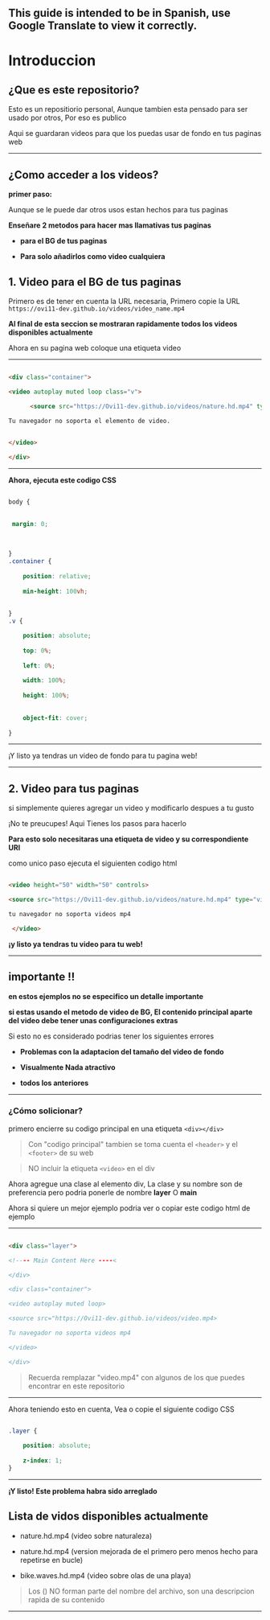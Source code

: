 **This guide is intended to be in Spanish, use Google Translate to view it correctly.**
---

# Introduccion

## ¿Que es este repositorio?

Esto es un repositiorio personal, Aunque tambien esta pensado para ser usado por otros, Por eso es publico

Aqui se guardaran videos para que los puedas usar de fondo en tus paginas web

---

## ¿Como acceder a los videos?

**primer paso:**

Aunque se le puede dar otros usos estan hechos para tus paginas

**Enseñare 2 metodos para hacer mas llamativas tus paginas**

- **para el BG de tus paginas**

- **Para solo añadirlos como video cualquiera**

## 1. Video para el BG de tus paginas

Primero es de tener en cuenta la URL necesaria, Primero copie la URL `https://ovi11-dev.github.io/videos/video_name.mp4`

**Al final de esta seccion se mostraran rapidamente todos los videos disponibles actualmente**

Ahora en su pagina web coloque una etiqueta video

---

```HTML

<div class="container">

<video autoplay muted loop class="v"> 

      <source src="https://Ovi11-dev.github.io/videos/nature.hd.mp4" type="video/mp4"> 

Tu navegador no soporta el elemento de video.
        

</video>

</div>

```

---

**Ahora,  ejecuta este codigo CSS**

```CSS

body {
    

 margin: 0;
    
    
    
}
.container {
    
    position: relative;
    
    min-height: 100vh;
    
    
}
.v { 

    position: absolute;
    
    top: 0%;
    
    left: 0%;
    
    width: 100%;
    
    height: 100%;
    
    
    object-fit: cover;
    
}

```

---

 ¡Y listo ya tendras un video de fondo para tu pagina web!

---

## 2. Video para tus paginas

si simplemente quieres agregar un video y modificarlo despues a tu gusto

¡No te preucupes! Aqui Tienes los pasos para hacerlo


**Para esto solo necesitaras una etiqueta de video y su correspondiente URl**

como unico paso ejecuta el siguienten codigo html

```HTML

<video height="50" width="50" controls>

<source src="https://Ovi11-dev.github.io/videos/nature.hd.mp4" type="video/mp4">

tu navegador no soporta videos mp4

 </video>


```

**¡y listo ya tendras tu video para tu web!**

---

## importante ‼️

**en estos ejemplos no se especifico un detalle importante**

**si estas usando el metodo de video de BG, El contenido principal aparte del video debe tener unas configuraciones extras**

Si esto no es considerado podrias tener los siguientes errores

- **Problemas con la adaptacion del tamaño del video de fondo**

- **Visualmente Nada atractivo**

- **todos los anteriores**


---

### ¿Cómo solicionar?

primero encierre su codigo principal en una etiqueta `<div></div>` 

> Con "codigo principal" tambien se toma cuenta el `<header>` y el `<footer>` de su web

> NO incluir la etiqueta `<video>` en el div

Ahora agregue una clase al elemento div, La clase y su nombre son de preferencia pero podria ponerle de nombre **layer** O **main**

Ahora si quiere un mejor ejemplo podria ver o copiar este codigo html de ejemplo

---

```HTMl

<div class="layer">

<!---- Main Content Here ----<

</div>

<div class="container">

<video autoplay muted loop>

<source src="https://Ovi11-dev.github.io/videos/video.mp4>

Tu navegador no soporta videos mp4

</video>

</div>

```

> Recuerda remplazar "video.mp4" con algunos de los que puedes encontrar en este repositorio

--- 

Ahora teniendo esto en cuenta, Vea o copie el siguiente codigo CSS

```CSS

.layer { 
    
    position: absolute;
    
    z-index: 1;
}

```
---

**¡Y listo! Este problema habra sido arreglado**

## Lista de vidos disponibles actualmente

- nature.hd.mp4 (video sobre naturaleza)

- nature.hd.mp4 (version mejorada de el primero pero menos hecho para repetirse en bucle)

- bike.waves.hd.mp4 (video sobre olas de una playa)

> Los () NO forman parte del nombre del archivo, son una descripcion rapida de su contenido



---

